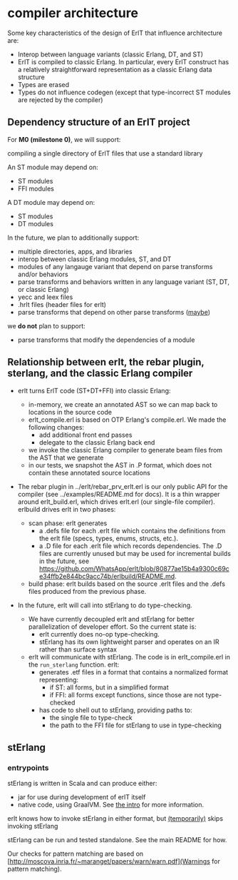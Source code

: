 # compiler architecture

Some key characteristics of the design of ErlT that influence architecture are:
- Interop between language variants (classic Erlang, DT, and ST) 
- ErlT is compiled to classic Erlang. In particular, every ErlT construct has a relatively straightforward representation as a classic Erlang data structure
- Types are erased
- Types do not influence codegen (except that type-incorrect ST modules are rejected by the compiler)

## Dependency structure of an ErlT project

For **M0 (milestone 0)**, we will support:

compiling a single directory of ErlT files that use a standard library

An ST module may depend on:
- ST modules
- FFI modules

A DT module may depend on:
- ST modules
- DT modules

In the future, we plan to additionally support:

- multiple directories, apps, and libraries
- interop between classic Erlang modules, ST, and DT
- modules of any langauge variant that depend on parse transforms and/or behaviors
- parse transforms and behaviors written in any language variant (ST, DT, or classic Erlang)
- yecc and leex files
- .hrlt files (header files for erlt)
- parse transforms that depend on other parse transforms ([maybe](https://github.com/WhatsApp/erlt/pull/167/files#r488671728))

we **do not** plan to support:
- parse transforms that modify the dependencies of a module

## Relationship between erlt, the rebar plugin, sterlang, and the classic Erlang compiler

- erlt turns ErlT code (ST+DT+FFI) into classic Erlang:
  - in-memory, we create an annotated AST so we can map back to locations in the source code
  - erlt_compile.erl is based on OTP Erlang's compile.erl. We made the following changes:
      - add additional front end passes
      - delegate to the classic Erlang back end
  - we invoke the classic Erlang compiler to generate beam files from the AST that we generate
  - in our tests, we snapshot the AST in .P format, which does not contain these annotated source locations

- The rebar plugin in ../erlt/rebar_prv_erlt.erl is our only public API for the compiler (see ../examples/README.md for docs). It is a thin wrapper around erlt_build.erl, which drives erlt.erl (our single-file compiler). erlbuild drives erlt in two phases:
    - scan phase: erlt generates
        - a .defs file for each .erlt file which contains the definitions from the erlt file (specs, types, enums, structs, etc.).
        - a .D file for each .erlt file which records dependencies. The .D files are currently unused but may be used for incremental builds in the future, see https://github.com/WhatsApp/erlt/blob/80877ae15b4a9300c69ce34ffb2e844bc9acc74b/erlbuild/README.md.
    - build phase: erlt builds based on the source .erlt files and the .defs files produced from the previous phase.

- In the future, erlt will call into stErlang to do type-checking.
    - We have currently decoupled erlt and stErlang for better parallelization of developer effort. So the current state is:
        - erlt currently does no-op type-checking.
        - stErlang has its own lightweight parser and operates on an IR rather than surface syntax
    - erlt will communicate with stErlang. The code is in erlt_compile.erl in the `run_sterlang` function. erlt:
        - generates .etf files in a format that contains a normalized format representing:
            - if ST: all forms, but in a simplified format
            - if FFI: all forms except functions, since those are not type-checked
        - has code to shell out to stErlang, providing paths to:
            - the single file to type-check
            - the path to the FFI file for stErlang to use in type-checking

## stErlang

### entrypoints

stErlang is written in Scala and can produce either:
- jar for use during development of erlT itself
- native code, using GraalVM. See [the intro](./01_intro.md) for more information.

erlt knows how to invoke stErlang in either format, but [(temporarily)](https://github.com/WhatsApp/erlt/pull/152) skips invoking stErlang

stErlang can be run and tested standalone. See the main README for how.

Our checks for pattern matching are based on [http://moscova.inria.fr/~maranget/papers/warn/warn.pdf](Warnings for pattern matching).

